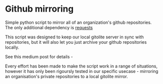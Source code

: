 Github mirroring
================

Simple python script to mirror all of an organization's github repositories.
The only additional dependency is [requests](http://docs.python-requests.org/en/latest/index.html)


This script was designed to keep our local gitolite server in sync with
repositories, but it will also let you just archive your github repositories
locally.

See this medium post for details -

Every effort has been made to make the script work in a range of situations, however
it has only been rigoursly tested in our specific usecase - mirroring an organisation's
private repositories to a local gitolite mirror.
